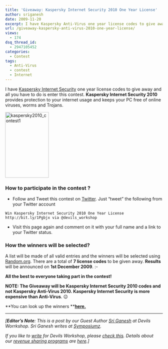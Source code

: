 ```yaml
---
title: 'Giveaway: Kaspersky Internet Security 2010 One Year License'
author: sriganesh
date: 2009-11-20
excerpt: I have Kaspersky Anti-Virus one year license codes to give away and all you have to do is enter this contest. Kaspersky Anti-Virus 2010 provides complete antivirus protects your internet usage and keeps your PC free of viruses, worms and Trojans.
url: /giveaway-kaspersky-anti-virus-2010-one-year-license/
views:
  - 174
dsq_thread_id:
  - 2947105452
categories:
  - Contest
tags:
  - Anti-Virus
  - contest
  - Internet
---
```

I have <a href="http://www.kaspersky.com/kaspersky_internet_security" onclick="_gaq.push(['_trackEvent', 'outbound-article', 'http://www.kaspersky.com/kaspersky_internet_security', 'Kaspersky Internet Security']);" >Kaspersky Internet Security</a> one year license codes to give away and all you have to do is enter this contest. **Kaspersky Internet Security 2010** provides protection to your internet usage and keeps your PC free of online viruses, worms and Trojans.

<img class="size-full wp-image-16967 alignright" src="http://cdn.devilsworkshop.org/files/2009/11/kaspersky2010_contest1.JPG" alt="kaspersky2010_contest1" width="139" height="210" />

### How to participate in the contest ?

  * Follow and Tweet this contest on <a href="http://twitter.com" onclick="_gaq.push(['_trackEvent', 'outbound-article', 'http://twitter.com', 'Twitter']);" >Twitter</a>. Just “tweet” the following from your Twitter account

`Win Kaspersky Internet Security 2010 One Year License http://bit.ly/1Pgbjx via @devils_workshop`

  * Visit this page again and comment on it with your full name and a link to your Twitter status.

### How the winners will be selected?

A list will be made of all valid entries and the winners will be selected using <a href="http://random.org" onclick="_gaq.push(['_trackEvent', 'outbound-article', 'http://random.org', 'Random.org']);" >Random.org</a>. There are a total of **7 license codes** to be given away. **Results** will be announced on **1st December 2009**. <img src="http://devilsworkshop.org/wp-includes/images/smilies/simple-smile.png" alt=":-)" class="wp-smiley" style="height: 1em; max-height: 1em;" />

**All the best to everyone taking part in the contest!**

**NOTE: **The Giveaway will be **Kaspersky Internet Security 2010 **codes and not **Kaspersky Anti-Virus 2010.**** Kaspersky Internet Security** is more expensive than** Anti-Virus**. 😉

**You can look up the winners **[**here.**][1]

* * *

*[**Editor&#8217;s Note**: This is a post by our Guest Author <a href="http://www.sriz.net/" onclick="_gaq.push(['_trackEvent', 'outbound-article', 'http://www.sriz.net/', 'Sri Ganesh']);" >Sri Ganesh</a> at Devils Worrkshop. Sri Ganesh writes at <a href="http://www.symposiumz.net" onclick="_gaq.push(['_trackEvent', 'outbound-article', 'http://www.symposiumz.net', 'Symposiumz']);" >Symposiumz</a>.*</p> 

*If you like to [write][2] for Devils Workshop, please [check this][2]. Details about our [revenue sharing programs][2] are [here][2].]*

 [1]: http://devilsworkshop.org/kaspersky-internet-security-2010-contest-winners/
 [2]: http://devilsworkshop.org/join-dw/
